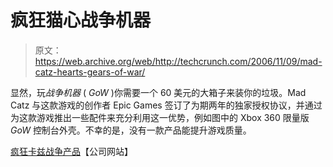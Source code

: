 # 疯狂猫心战争机器

> 原文：<https://web.archive.org/web/http://techcrunch.com/2006/11/09/mad-catz-hearts-gears-of-war/>

显然，玩*战争机器* ( *GoW* )你需要一个 60 美元的大箱子来装你的垃圾。Mad Catz 与这款游戏的创作者 Epic Games 签订了为期两年的独家授权协议，并通过为这款游戏推出一些配件来充分利用这一优势，例如图中的 Xbox 360 限量版 *GoW* 控制台外壳。不幸的是，没有一款产品能提升游戏质量。

[疯狂卡兹战争产品](https://web.archive.org/web/20140315050225/http://www.madcatzstore.com/store/listCategoriesAndProducts.asp?idCategory=96&code=GOW06&utm_id=198)【公司网站】